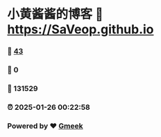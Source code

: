 # 小黄酱酱的博客 :link: https://SaVeop.github.io 
### :page_facing_up: [43](https://SaVeop.github.io/tag.html) 
### :speech_balloon: 0 
### :hibiscus: 131529 
### :alarm_clock: 2025-01-26 00:22:58 
### Powered by :heart: [Gmeek](https://github.com/Meekdai/Gmeek)
